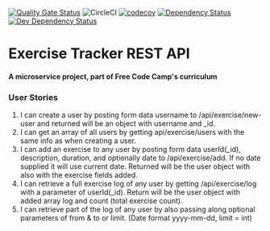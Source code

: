 [![Quality Gate Status](https://sonarcloud.io/api/project_badges/measure?project=tluolamo_boilerplate-project-exercisetracker&metric=alert_status)](https://sonarcloud.io/dashboard?id=tluolamo_boilerplate-project-exercisetracker)
![CircleCI](https://img.shields.io/circleci/build/github/tluolamo/boilerplate-project-exercisetracker)
[![codecov](https://codecov.io/gh/tluolamo/boilerplate-project-exercisetracker/branch/gomix/graph/badge.svg)](https://codecov.io/gh/tluolamo/boilerplate-project-exercisetracker)
[![Dependency Status](https://david-dm.org/tluolamo/boilerplate-project-exercisetracker.svg)](https://david-dm.org/tluolamo/boilerplate-project-exercisetracker)
[![Dev Dependency Status](https://david-dm.org/tluolamo/boilerplate-project-exercisetracker/dev-status.svg)](https://david-dm.org/tluolamo/boilerplate-project-exercisetracker)

# Exercise Tracker REST API

#### A microservice project, part of Free Code Camp's curriculum

### User Stories

1. I can create a user by posting form data username to /api/exercise/new-user and returned will be an object with username and _id.
2. I can get an array of all users by getting api/exercise/users with the same info as when creating a user.
3. I can add an exercise to any user by posting form data userId(_id), description, duration, and optionally date to /api/exercise/add. If no date supplied it will use current date. Returned will be the user object with also with the exercise fields added.
4. I can retrieve a full exercise log of any user by getting /api/exercise/log with a parameter of userId(_id). Return will be the user object with added array log and count (total exercise count).
5. I can retrieve part of the log of any user by also passing along optional parameters of from & to or limit. (Date format yyyy-mm-dd, limit = int)
